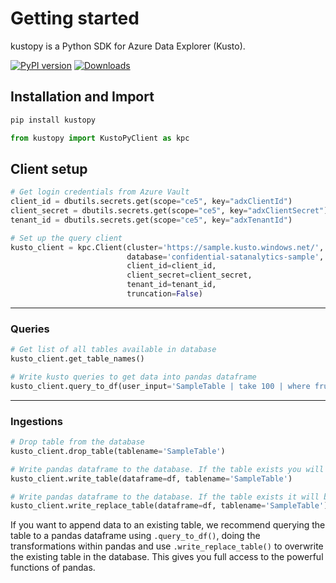 # Getting started
kustopy is a Python SDK for Azure Data Explorer (Kusto).

[![PyPI version](https://badge.fury.io/py/kustopy.svg)](https://badge.fury.io/py/kustopy)
[![Downloads](https://pepy.tech/badge/kustopy)](https://pepy.tech/project/kustopy)
## Installation and Import
```bash
pip install kustopy
```

```python
from kustopy import KustoPyClient as kpc
```
## Client setup
```python
# Get login credentials from Azure Vault
client_id = dbutils.secrets.get(scope="ce5", key="adxClientId")
client_secret = dbutils.secrets.get(scope="ce5", key="adxClientSecret")
tenant_id = dbutils.secrets.get(scope="ce5", key="adxTenantId")

# Set up the query client
kusto_client = kpc.Client(cluster='https://sample.kusto.windows.net/',
                          database='confidential-satanalytics-sample',
                          client_id=client_id,
                          client_secret=client_secret,
                          tenant_id=tenant_id,
                          truncation=False)
```
---
### Queries
```python
# Get list of all tables available in database
kusto_client.get_table_names()
```

```python
# Write kusto queries to get data into pandas dataframe
kusto_client.query_to_df(user_input='SampleTable | take 100 | where fruit=="apple"')
```

---
### Ingestions


```python
# Drop table from the database
kusto_client.drop_table(tablename='SampleTable')
```

```python
# Write pandas dataframe to the database. If the table exists you will get an Error.
kusto_client.write_table(dataframe=df, tablename='SampleTable')
```

```python
# Write pandas dataframe to the database. If the table exists it will be replaced.
kusto_client.write_replace_table(dataframe=df, tablename='SampleTable')
```

If you want to append data to an existing table, we recommend querying the table to a pandas dataframe using
```.query_to_df()```, doing the transformations within pandas and use ```.write_replace_table()``` to overwrite the 
existing table in the database. This gives you full access to the powerful functions of pandas.